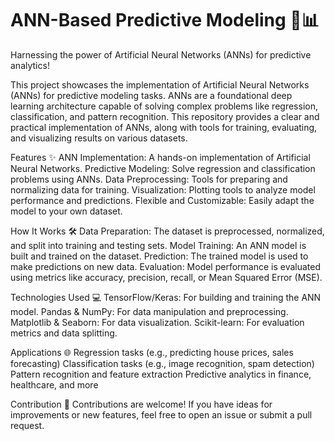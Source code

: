 # ANN-Based Predictive Modeling 🧠📊
Harnessing the power of Artificial Neural Networks (ANNs) for predictive analytics!

This project showcases the implementation of Artificial Neural Networks (ANNs) for predictive modeling tasks. ANNs are a foundational deep learning architecture capable of solving complex problems like regression, classification, and pattern recognition. This repository provides a clear and practical implementation of ANNs, along with tools for training, evaluating, and visualizing results on various datasets.

Features ✨
ANN Implementation: A hands-on implementation of Artificial Neural Networks.
Predictive Modeling: Solve regression and classification problems using ANNs.
Data Preprocessing: Tools for preparing and normalizing data for training.
Visualization: Plotting tools to analyze model performance and predictions.
Flexible and Customizable: Easily adapt the model to your own dataset.

How It Works 🛠️
Data Preparation: The dataset is preprocessed, normalized, and split into training and testing sets.
Model Training: An ANN model is built and trained on the dataset.
Prediction: The trained model is used to make predictions on new data.
Evaluation: Model performance is evaluated using metrics like accuracy, precision, recall, or Mean Squared Error (MSE).

Technologies Used 💻
TensorFlow/Keras: For building and training the ANN model.
Pandas & NumPy: For data manipulation and preprocessing.
Matplotlib & Seaborn: For data visualization.
Scikit-learn: For evaluation metrics and data splitting.

Applications 🌐
Regression tasks (e.g., predicting house prices, sales forecasting)
Classification tasks (e.g., image recognition, spam detection)
Pattern recognition and feature extraction
Predictive analytics in finance, healthcare, and more

Contribution 🤝
Contributions are welcome! If you have ideas for improvements or new features, feel free to open an issue or submit a pull request.
